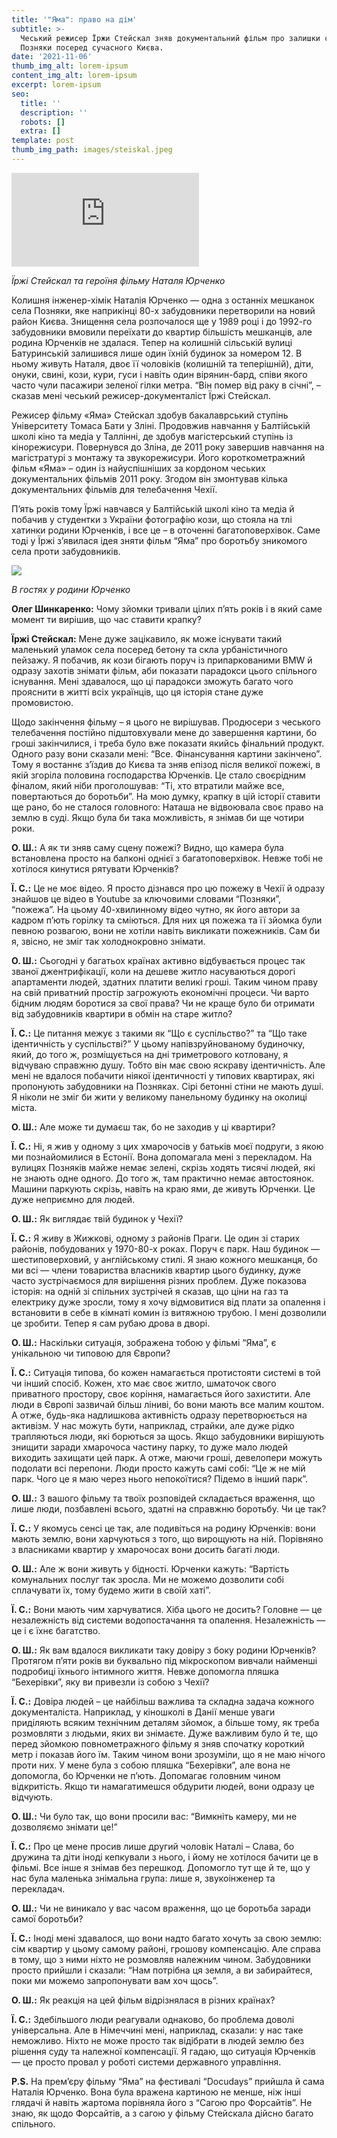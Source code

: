 ```yaml
---
title: '"Яма": право на дім'
subtitle: >-
  Чеський режисер Їржи Стейскал зняв документальний фільм про залишки села
  Позняки посеред сучасного Києва.
date: '2021-11-06'
thumb_img_alt: lorem-ipsum
content_img_alt: lorem-ipsum
excerpt: lorem-ipsum
seo:
  title: ''
  description: ''
  robots: []
  extra: []
template: post
thumb_img_path: images/steiskal.jpeg
---
```

![](http://www.korydor.in.ua/th.php?src=http://www.korydor.in.ua/wp-content/uploads/2015/03/jirzi.jpg\&w=540\&h=345\&q=100)

*Їржі Стейскал та героїня фільму Наталя Юрченко*

Колишня інженер-хімік Наталія Юрченко — одна з останніх мешканок села Позняки, яке наприкінці 80-х забудовники перетворили на новий район Києва. Знищення села розпочалося ще у 1989 році і до 1992-го забудовники вмовили переїхати до квартир більшість мешканців, але родина Юрченків не здалася. Тепер на колишній сільській вулиці Батуринській залишився лише один їхній будинок за номером 12. В ньому живуть Наталя, двоє її чоловіків (колишній та теперішній), діти, онуки, свині, кози, кури, гуси і навіть один вірянин-бард, співи якого часто чули пасажири зеленої гілки метра. “Він помер від раку в січні”, – сказав мені чеський режисер-документаліст Їржі Стейскал.

Режисер фільму «Яма» Стейскал здобув бакалаврський ступінь Університету Томаса Бати у Зліні. Продовжив навчання у Балтійській школі кіно та медіа у Таллінні, де здобув магістерський ступінь із кінорежисури. Повернувся до Зліна, де 2011 року завершив навчання на магістратурі з монтажу та звукорежисури. Його короткометражний фільм «Яма» – один із найуспішніших за кордоном чеських документальних фільмів 2011 року. Згодом він змонтував кілька документальних фільмів для телебачення Чехії.

П’ять років тому Їржі навчався у Балтійській школі кіно та медіа й побачив у студентки з України фотографію кози, що стояла на тлі хатинки родини Юрченків, і все це – в оточенні багатоповерхівок. Саме тоді у Їржі з’явилася ідея зняти фільм “Яма” про боротьбу зникомого села проти забудовників.

![](http://www.korydor.in.ua/wp-content/uploads/2015/03/1508193\_752466271468933\_2216909591845698790\_n.jpg)

*В гостях у родини Юрченко*

**Олег Шинкаренко:** Чому зйомки тривали цілих п’ять років і в який саме момент ти вирішив, що час ставити крапку?

**Їржі Стейскал:** Мене дуже зацікавило, як може існувати такий маленький уламок села посеред бетону та скла урбаністичного пейзажу. Я побачив, як кози бігають поруч із припаркованими BMW й одразу захотів знімати фільм, аби показати парадокси цього спільного існування. Мені здавалося, що ці парадокси зможуть багато чого прояснити в житті всіх українців, що ця історія стане дуже промовистою.

Щодо закінчення фільму – я цього не вирішував. Продюсери з чеського телебачення постійно підштовхували мене до завершення картини, бо гроші закінчилися, і треба було вже показати якийсь фінальний продукт. Одного разу вони сказали мені: “Все. Фінансування картини закінчено”. Тому я востаннє з’їздив до Києва та зняв епізод після великої пожежі, в якій згоріла половина господарства Юрченків. Це стало своєрідним фіналом, який ніби проголошував: “Ті, хто втратили майже все, повертаються до боротьби”. На мою думку, крапку в цій історії ставити ще рано, бо не сталося головного: Наташа не відвоювала своє право на землю в суді. Якщо була би така можливість, я знімав би ще чотири роки.

**О. Ш.:** А як ти зняв саму сцену пожежі? Видно, що камера була встановлена просто на балконі однієї з багатоповерхівок. Невже тобі не хотілося кинутися рятувати Юрченків?

**Ї. С.:** Це не моє відео. Я просто дізнався про цю пожежу в Чехії й одразу знайшов це відео в Youtube за ключовими словами “Позняки”, “пожежа”. На цьому 40-хвилинному відео чутно, як його автори за кадром п’ють горілку та сміються. Для них ця пожежа та її зйомка були певною розвагою, вони не хотіли навіть викликати пожежників. Сам би я, звісно, не зміг так холоднокровно знімати.

**О. Ш.:** Сьогодні у багатьох країнах активно відбувається процес так званої джентрифікації, коли на дешеве житло насуваються дорогі апартаменти людей, здатних платити великі гроші. Таким чином праву на свій приватний простір загрожують економічні процеси. Чи варто бідним людям боротися за свої права? Чи не краще було би отримати від забудовників квартири в обмін на старе житло?

**Ї. С.:** Це питання межує з такими як “Що є суспільство?” та “Що таке ідентичність у суспільстві?” У цьому напівзруйнованому будиночку, який, до того ж, розміщується на дні триметрового котловану, я відчуваю справжню душу. Тобто він має свою яскраву ідентичність. Але мені не вдалося побачити ніякої ідентичності у типових квартирах, які пропонують забудовники на Позняках. Сірі бетонні стіни не мають душі. Я ніколи не зміг би жити у великому панельному будинку на околиці міста.

**О. Ш.:** Але може ти думаєш так, бо не заходив у ці квартири?

**Ї. С.:** Ні, я жив у одному з цих хмарочосів у батьків моєї подруги, з якою ми познайомилися в Естонії. Вона допомагала мені з перекладом. На вулицях Позняків майже немає зелені, скрізь ходять тисячі людей, які не знають одне одного. До того ж, там практично немає автостоянок. Машини паркують скрізь, навіть на краю ями, де живуть Юрченки. Це дуже неприємно для людей.

**О. Ш.:** Як виглядає твій будинок у Чехії?

**Ї. С.:** Я живу в Жижкові, одному з районів Праги. Це один зі старих районів, побудованих у 1970-80-х роках. Поруч є парк. Наш будинок — шестиповерховий, у англійському стилі. Я знаю кожного мешканця, бо ми всі — члени товариства власників квартир цього будинку, дуже часто зустрічаємося для вирішення різних проблем. Дуже показова історія: на одній зі спільних зустрічей я сказав, що ціни на газ та електрику дуже зросли, тому я хочу відмовитися від плати за опалення і встановити в себе в кімнаті комин із витяжною трубою. І мені дозволили це зробити. Тепер я сам рубаю дрова в дворі.

**О. Ш.:** Наскільки ситуація, зображена тобою у фільмі “Яма”, є унікальною чи типовою для Європи?

**Ї. С.:** Ситуація типова, бо кожен намагається протистояти системі в той чи інший спосіб. Кожен, хто має своє житло, шматочок свого приватного простору, своє коріння, намагається його захистити. Але люди в Європі зазвичай більш ліниві, бо вони мають все малим коштом. А отже, будь-яка надлишкова активність одразу перетворюється на активізм. У нас можуть бути, наприклад, страйки, але дуже рідко трапляються люди, які борються за щось. Якщо забудовники вирішують знищити заради хмарочоса частину парку, то дуже мало людей виходить захищати цей парк. А отже, маючи гроші, девелопери можуть подолати всі перепони. Люди просто кажуть самі собі: “Це ж не мій парк. Чого це я маю через нього непокоїтися? Підемо в інший парк”.

**О. Ш.:** З вашого фільму та твоїх розповідей складається враження, що лише люди, позбавлені всього, здатні на справжню боротьбу. Чи це так?

**Ї. С.:** У якомусь сенсі це так, але подивіться на родину Юрченків: вони мають землю, вони харчуються з того, що вирощують на ній. Порівняно з власниками квартир у хмарочосах вони досить багаті люди.

**О. Ш.:** Але ж вони живуть у бідності. Юрченки кажуть: “Вартість комунальних послуг так зросла. Ми не можемо дозволити собі сплачувати їх, тому будемо жити в своїй хаті”.

**Ї. С.:** Вони мають чим харчуватися. Хіба цього не досить? Головне — це незалежність від системи водопостачання та опалення. Незалежність — це і є їхнє багатство.

**О. Ш.:** Як вам вдалося викликати таку довіру з боку родини Юрченків? Протягом п’яти років ви буквально під мікроскопом вивчали найменші подробиці їхнього інтимного життя. Невже допомогла пляшка “Бехерівки”, яку ви привезли із собою з Чехії?

**Ї. С.:** Довіра людей – це найбільш важлива та складна задача кожного документаліста. Наприклад, у кіношколі в Данії менше уваги приділяють всяким технічним деталям зйомок, а більше тому, як треба розмовляти з людьми, яких ви знімаєте. Дуже важливим було й те, що перед зйомкою повнометражного фільму я зняв спочатку короткий метр і показав його їм. Таким чином вони зрозуміли, що я не маю нічого проти них. У мене була з собою пляшка “Бехерівки”, але вона не допомогла, бо Юрченки не п’ють. Допомагає головним чином відкритість. Якщо ти намагатимешся обдурити людей, вони одразу це відчують.

**О. Ш.:** Чи було так, що вони просили вас: “Вимкніть камеру, ми не дозволяємо знімати це!”

**Ї. С.:** Про це мене просив лише другий чоловік Наталі – Слава, бо дружина та діти іноді кепкували з нього, і йому не хотілося бачити це в фільмі. Все інше я знімав без перешкод. Допомогло тут ще й те, що у нас була маленька знімальна група: лише я, звукоінженер та перекладач.

**О. Ш.:** Чи не виникало у вас часом враження, що це боротьба заради самої боротьби?

**Ї. С.:** Іноді мені здавалося, що вони надто багато хочуть за свою землю: сім квартир у цьому самому районі, грошову компенсацію. Але справа в тому, що з ними ніхто не розмовляв належним чином. Забудовники просто прийшли і сказали: “Нам потрібна ця земля, а ви забирайтеся, поки ми можемо запропонувати вам хоч щось”.

**О. Ш.:** Як реакція на цей фільм відрізнялася в різних країнах?

**Ї. С.:** Здебільшого люди реагували однаково, бо проблема доволі універсальна. Але в Німеччині мені, наприклад, сказали: у нас таке неможливо. Ніхто не може просто так відібрати в людей землю без рішення суду та належної компенсації. Я гадаю, що ситуація Юрченків — це просто провал у роботі системи державного управління.

**P.S.** На прем’єру фільму “Яма” на фестивалі “Docudays” прийшла й сама Наталія Юрченко. Вона була вражена картиною не менше, ніж інші глядачі й навіть жартома порівняла його з “Сагою про Форсайтів”. Не знаю, як щодо Форсайтів, а з сагою у фільму Стейскала дійсно багато спільного. 
